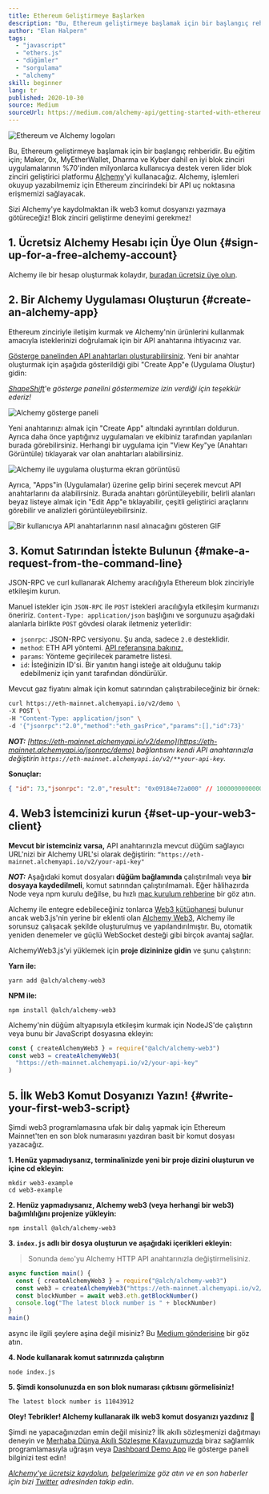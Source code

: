 ```yaml
---
title: Ethereum Geliştirmeye Başlarken
description: "Bu, Ethereum geliştirmeye başlamak için bir başlangıç rehberidir. Sizi bir API uç noktasını döndürmekten, bir komut satırı isteğinde bulunmaya ve ilk web3 komut dosyanızı yazmaya kadar götüreceğiz! Blok zinciri geliştirme deneyimi gerekmez!"
author: "Elan Halpern"
tags:
  - "javascript"
  - "ethers.js"
  - "düğümler"
  - "sorgulama"
  - "alchemy"
skill: beginner
lang: tr
published: 2020-10-30
source: Medium
sourceUrl: https://medium.com/alchemy-api/getting-started-with-ethereum-development-using-alchemy-c3d6a45c567f
---
```


![Ethereum ve Alchemy logoları](./ethereum-alchemy.png)

Bu, Ethereum geliştirmeye başlamak için bir başlangıç rehberidir. Bu eğitim için; Maker, 0x, MyEtherWallet, Dharma ve Kyber dahil en iyi blok zinciri uygulamalarının %70'inden milyonlarca kullanıcıya destek veren lider blok zinciri geliştirici platformu [Alchemy](https://alchemyapi.io/)'yi kullanacağız. Alchemy, işlemleri okuyup yazabilmemiz için Ethereum zincirindeki bir API uç noktasına erişmemizi sağlayacak.

Sizi Alchemy'ye kaydolmaktan ilk web3 komut dosyanızı yazmaya götüreceğiz! Blok zinciri geliştirme deneyimi gerekmez!

## 1. Ücretsiz Alchemy Hesabı için Üye Olun \{#sign-up-for-a-free-alchemy-account}

Alchemy ile bir hesap oluşturmak kolaydır, [buradan ücretsiz üye olun](https://auth.alchemyapi.io/signup).

## 2. Bir Alchemy Uygulaması Oluşturun \{#create-an-alchemy-app}

Ethereum zinciriyle iletişim kurmak ve Alchemy'nin ürünlerini kullanmak amacıyla isteklerinizi doğrulamak için bir API anahtarına ihtiyacınız var.

[Gösterge panelinden API anahtarları oluşturabilirsiniz](http://dashboard.alchemyapi.io/). Yeni bir anahtar oluşturmak için aşağıda gösterildiği gibi "Create App"e (Uygulama Oluştur) gidin:

[_ShapeShift_](https://shapeshift.com/)'e _gösterge panelini göstermemize izin verdiği için teşekkür ederiz!_

![Alchemy gösterge paneli](./alchemy-dashboard.png)

Yeni anahtarınızı almak için "Create App" altındaki ayrıntıları doldurun. Ayrıca daha önce yaptığınız uygulamaları ve ekibiniz tarafından yapılanları burada görebilirsiniz. Herhangi bir uygulama için "View Key"ye (Anahtarı Görüntüle) tıklayarak var olan anahtarları alabilirsiniz.

![Alchemy ile uygulama oluşturma ekran görüntüsü](./create-app.png)

Ayrıca, "Apps"in (Uygulamalar) üzerine gelip birini seçerek mevcut API anahtarlarını da alabilirsiniz. Burada anahtarı görüntüleyebilir, belirli alanları beyaz listeye almak için "Edit App"e tıklayabilir, çeşitli geliştirici araçlarını görebilir ve analizleri görüntüleyebilirsiniz.

![Bir kullanıcıya API anahtarlarının nasıl alınacağını gösteren GIF](./pull-api-keys.gif)

## 3. Komut Satırından İstekte Bulunun \{#make-a-request-from-the-command-line}

JSON-RPC ve curl kullanarak Alchemy aracılığıyla Ethereum blok zinciriyle etkileşim kurun.

Manuel istekler için `JSON-RPC` ile `POST` istekleri aracılığıyla etkileşim kurmanızı öneririz. `Content-Type: application/json` başlığını ve sorgunuzu aşağıdaki alanlarla birlikte `POST` gövdesi olarak iletmeniz yeterlidir:

- `jsonrpc`: JSON-RPC versiyonu. Şu anda, sadece `2.0` desteklidir.
- `method`: ETH API yöntemi. [API referansına bakınız.](https://docs.alchemyapi.io/documentation/alchemy-api-reference/json-rpc)
- `params`: Yönteme geçirilecek parametre listesi.
- `id`: İsteğinizin ID'si. Bir yanıtın hangi isteğe ait olduğunu takip edebilmeniz için yanıt tarafından döndürülür.

Mevcut gaz fiyatını almak için komut satırından çalıştırabileceğiniz bir örnek:

```bash
curl https://eth-mainnet.alchemyapi.io/v2/demo \
-X POST \
-H "Content-Type: application/json" \
-d '{"jsonrpc":"2.0","method":"eth_gasPrice","params":[],"id":73}'
```

_**NOT:** [https://eth-mainnet.alchemyapi.io/v2/demo](https://eth-mainnet.alchemyapi.io/jsonrpc/demo) bağlantısını kendi API anahtarınızla değiştirin `https://eth-mainnet.alchemyapi.io/v2/**your-api-key`._

**Sonuçlar:**

```json
{ "id": 73,"jsonrpc": "2.0","result": "0x09184e72a000" // 10000000000000 }
```

## 4. Web3 İstemcinizi kurun \{#set-up-your-web3-client}

**Mevcut bir istemciniz varsa,** API anahtarınızla mevcut düğüm sağlayıcı URL'nizi bir Alchemy URL'si olarak değiştirin: `“https://eth-mainnet.alchemyapi.io/v2/your-api-key"`

**_NOT:_** Aşağıdaki komut dosyaları **düğüm bağlamında** çalıştırılmalı veya **bir dosyaya kaydedilmeli**, komut satırından çalıştırılmamalı. Eğer hâlihazırda Node veya npm kurulu değilse, bu hızlı [mac kurulum rehberine](https://app.gitbook.com/@alchemyapi/s/alchemy/guides/alchemy-for-macs) bir göz atın.

Alchemy ile entegre edebileceğiniz tonlarca [Web3 kütüphanesi](https://docs.alchemyapi.io/guides/getting-started#other-web3-libraries) bulunur ancak web3.js'nin yerine bir eklenti olan [Alchemy Web3](https://docs.alchemy.com/reference/api-overview), Alchemy ile sorunsuz çalışacak şekilde oluşturulmuş ve yapılandırılmıştır. Bu, otomatik yeniden denemeler ve güçlü WebSocket desteği gibi birçok avantaj sağlar.

AlchemyWeb3.js'yi yüklemek için **proje dizininize gidin** ve şunu çalıştırın:

**Yarn ile:**

```
yarn add @alch/alchemy-web3
```

**NPM ile:**

```
npm install @alch/alchemy-web3
```

Alchemy'nin düğüm altyapısıyla etkileşim kurmak için NodeJS'de çalıştırın veya bunu bir JavaScript dosyasına ekleyin:

```js
const { createAlchemyWeb3 } = require("@alch/alchemy-web3")
const web3 = createAlchemyWeb3(
  "https://eth-mainnet.alchemyapi.io/v2/your-api-key"
)
```

## 5. İlk Web3 Komut Dosyanızı Yazın! \{#write-your-first-web3-script}

Şimdi web3 programlamasına ufak bir dalış yapmak için Ethereum Mainnet'ten en son blok numarasını yazdıran basit bir komut dosyası yazacağız.

**1. Henüz yapmadıysanız, terminalinizde yeni bir proje dizini oluşturun ve içine cd ekleyin:**

```
mkdir web3-example
cd web3-example
```

**2. Henüz yapmadıysanız, Alchemy web3 (veya herhangi bir web3) bağımlılığını projenize yükleyin:**

```
npm install @alch/alchemy-web3
```

**3. `index.js` adlı bir dosya oluşturun ve aşağıdaki içerikleri ekleyin:**

> Sonunda `demo`'yu Alchemy HTTP API anahtarınızla değiştirmelisiniz.

```js
async function main() {
  const { createAlchemyWeb3 } = require("@alch/alchemy-web3")
  const web3 = createAlchemyWeb3("https://eth-mainnet.alchemyapi.io/v2/demo")
  const blockNumber = await web3.eth.getBlockNumber()
  console.log("The latest block number is " + blockNumber)
}
main()
```

async ile ilgili şeylere aşina değil misiniz? Bu [Medium gönderisine](https://medium.com/better-programming/understanding-async-await-in-javascript-1d81bb079b2c) bir göz atın.

**4. Node kullanarak komut satırınızda çalıştırın**

```
node index.js
```

**5. Şimdi konsolunuzda en son blok numarası çıktısını görmelisiniz!**

```
The latest block number is 11043912
```

**Oley! Tebrikler! Alchemy kullanarak ilk web3 komut dosyanızı yazdınız 🎉**

Şimdi ne yapacağınızdan emin değil misiniz? İlk akıllı sözleşmenizi dağıtmayı deneyin ve [Merhaba Dünya Akıllı Sözleşme Kılavuzumuzda](https://docs.alchemyapi.io/tutorials/hello-world-smart-contract) biraz sağlamlık programlamasıyla uğraşın veya [Dashboard Demo App](https://docs.alchemyapi.io/tutorials/demo-app) ile gösterge paneli bilginizi test edin!

_[Alchemy'ye ücretsiz kaydolun](https://auth.alchemyapi.io/signup), [belgelerimize](https://docs.alchemyapi.io/) göz atın ve en son haberler için bizi [Twitter](https://twitter.com/AlchemyPlatform) adresinden takip edin_.

